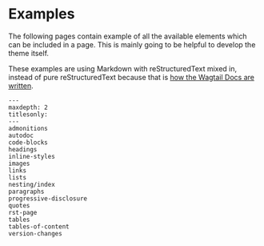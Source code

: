 # Examples

The following pages contain example of all the available elements which can be included in a page.
This is mainly going to be helpful to develop the theme itself.

These examples are using Markdown with reStructuredText mixed in, instead of pure reStructuredText because that is [how the Wagtail Docs are written](https://github.com/wagtail/wagtail/blob/main/docs/contributing/documentation_guidelines.md).

```{toctree}
---
maxdepth: 2
titlesonly:
---
admonitions
autodoc
code-blocks
headings
inline-styles
images
links
lists
nesting/index
paragraphs
progressive-disclosure
quotes
rst-page
tables
tables-of-content
version-changes
```
